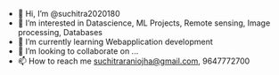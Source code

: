 - 👋 Hi, I’m @suchitra2020180
- 👀 I’m interested in Datascience, ML Projects, Remote sensing, Image processing, Databases
- 🌱 I’m currently learning Webapplication development
- 💞️ I’m looking to collaborate on ...
- 📫 How to reach me suchitraraniojha@gmail.com, 9647772700

<!---
suchitra2020180/suchitra2020180 is a ✨ special ✨ repository because its `README.md` (this file) appears on your GitHub profile.
You can click the Preview link to take a look at your changes.
--->
